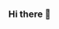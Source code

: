 ### Hi there 👋

<!--
**vpolimenov/vpolimenov** is a ✨ _special_ ✨ repository because its `README.md` (this file) appears on your GitHub profile.

- 🔭 I’m currently working...
- 🌱 I’m constantly learning.
- 💬 Ask me about pretty much anything.
- 📫 You can find me on LinkedIn too.

[![Anurag's GitHub stats](https://github-readme-stats.vercel.app/api?username=vpolimenov)](https://github.com/anuraghazra/github-readme-stats)
